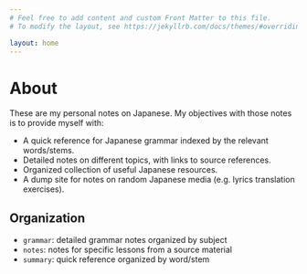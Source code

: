```yaml
---
# Feel free to add content and custom Front Matter to this file.
# To modify the layout, see https://jekyllrb.com/docs/themes/#overriding-theme-defaults

layout: home
---
```


# About

These are my personal notes on Japanese. My objectives with those notes is to
provide myself with:

- A quick reference for Japanese grammar indexed by the relevant words/stems.
- Detailed notes on different topics, with links to source references.
- Organized collection of useful Japanese resources.
- A dump site for notes on random Japanese media (e.g. lyrics translation exercises).

## Organization

- `grammar`: detailed grammar notes organized by subject
- `notes`: notes for specific lessons from a source material
- `summary`: quick reference organized by word/stem
